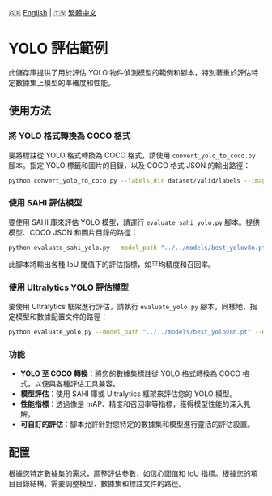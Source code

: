 🇬🇧 [English](./README.md) | 🇹🇼 [繁體中文](./README-zh-tw.md)

# YOLO 評估範例

此儲存庫提供了用於評估 YOLO 物件偵測模型的範例和腳本，特別著重於評估特定數據集上模型的準確度和性能。

## 使用方法

### 將 YOLO 格式轉換為 COCO 格式

要將標註從 YOLO 格式轉換為 COCO 格式，請使用 `convert_yolo_to_coco.py` 腳本。指定 YOLO 標籤和圖片的目錄，以及 COCO 格式 JSON 的輸出路徑：

```bash
python convert_yolo_to_coco.py --labels_dir dataset/valid/labels --images_dir dataset/valid/images --output dataset/coco_annotations.json
```

### 使用 SAHI 評估模型

要使用 SAHI 庫來評估 YOLO 模型，請運行 `evaluate_sahi_yolo.py` 腳本。提供模型、COCO JSON 和圖片目錄的路徑：

```bash
python evaluate_sahi_yolo.py --model_path "../../models/best_yolov8n.pt" --coco_json "dataset/coco_annotations.json" --image_dir "dataset/valid/images"
```

此腳本將輸出各種 IoU 閾值下的評估指標，如平均精度和召回率。

### 使用 Ultralytics YOLO 評估模型

要使用 Ultralytics 框架進行評估，請執行 `evaluate_yolo.py` 腳本。同樣地，指定模型和數據配置文件的路徑：

```bash
python evaluate_yolo.py --model_path "../../models/best_yolov8n.pt" --data_path "dataset/data.yaml"
```

### 功能

- **YOLO 至 COCO 轉換**：將您的數據集標註從 YOLO 格式轉換為 COCO 格式，以便與各種評估工具兼容。
- **模型評估**：使用 SAHI 庫或 Ultralytics 框架來評估您的 YOLO 模型。
- **性能指標**：透過像是 mAP、精度和召回率等指標，獲得模型性能的深入見解。
- **可自訂的評估**：腳本允許針對您特定的數據集和模型進行靈活的評估設置。

## 配置

根據您特定數據集的需求，調整評估參數，如信心閾值和 IoU 指標。根據您的項目目錄結構，需要調整模型、數據集和標註文件的路徑。
